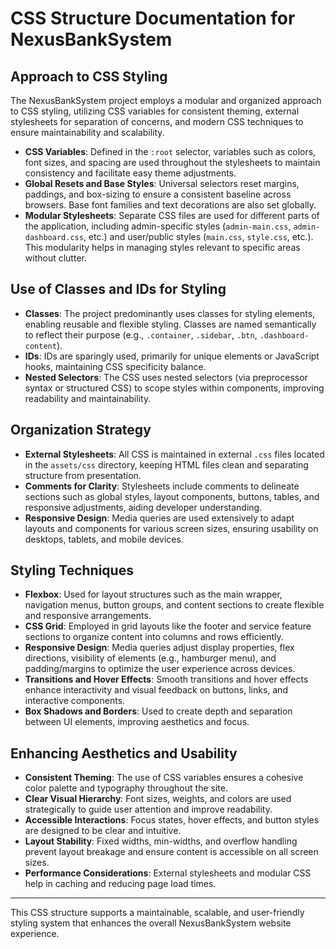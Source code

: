# CSS Structure Documentation for NexusBankSystem

## Approach to CSS Styling

The NexusBankSystem project employs a modular and organized approach to CSS styling, utilizing CSS variables for consistent theming, external stylesheets for separation of concerns, and modern CSS techniques to ensure maintainability and scalability.

- **CSS Variables**: Defined in the `:root` selector, variables such as colors, font sizes, and spacing are used throughout the stylesheets to maintain consistency and facilitate easy theme adjustments.
- **Global Resets and Base Styles**: Universal selectors reset margins, paddings, and box-sizing to ensure a consistent baseline across browsers. Base font families and text decorations are also set globally.
- **Modular Stylesheets**: Separate CSS files are used for different parts of the application, including admin-specific styles (`admin-main.css`, `admin-dashboard.css`, etc.) and user/public styles (`main.css`, `style.css`, etc.). This modularity helps in managing styles relevant to specific areas without clutter.

## Use of Classes and IDs for Styling

- **Classes**: The project predominantly uses classes for styling elements, enabling reusable and flexible styling. Classes are named semantically to reflect their purpose (e.g., `.container`, `.sidebar`, `.btn`, `.dashboard-content`).
- **IDs**: IDs are sparingly used, primarily for unique elements or JavaScript hooks, maintaining CSS specificity balance.
- **Nested Selectors**: The CSS uses nested selectors (via preprocessor syntax or structured CSS) to scope styles within components, improving readability and maintainability.

## Organization Strategy

- **External Stylesheets**: All CSS is maintained in external `.css` files located in the `assets/css` directory, keeping HTML files clean and separating structure from presentation.
- **Comments for Clarity**: Stylesheets include comments to delineate sections such as global styles, layout components, buttons, tables, and responsive adjustments, aiding developer understanding.
- **Responsive Design**: Media queries are used extensively to adapt layouts and components for various screen sizes, ensuring usability on desktops, tablets, and mobile devices.

## Styling Techniques

- **Flexbox**: Used for layout structures such as the main wrapper, navigation menus, button groups, and content sections to create flexible and responsive arrangements.
- **CSS Grid**: Employed in grid layouts like the footer and service feature sections to organize content into columns and rows efficiently.
- **Responsive Design**: Media queries adjust display properties, flex directions, visibility of elements (e.g., hamburger menu), and padding/margins to optimize the user experience across devices.
- **Transitions and Hover Effects**: Smooth transitions and hover effects enhance interactivity and visual feedback on buttons, links, and interactive components.
- **Box Shadows and Borders**: Used to create depth and separation between UI elements, improving aesthetics and focus.

## Enhancing Aesthetics and Usability

- **Consistent Theming**: The use of CSS variables ensures a cohesive color palette and typography throughout the site.
- **Clear Visual Hierarchy**: Font sizes, weights, and colors are used strategically to guide user attention and improve readability.
- **Accessible Interactions**: Focus states, hover effects, and button styles are designed to be clear and intuitive.
- **Layout Stability**: Fixed widths, min-widths, and overflow handling prevent layout breakage and ensure content is accessible on all screen sizes.
- **Performance Considerations**: External stylesheets and modular CSS help in caching and reducing page load times.

---

This CSS structure supports a maintainable, scalable, and user-friendly styling system that enhances the overall NexusBankSystem website experience.
